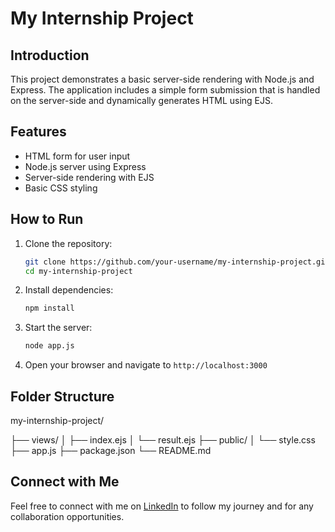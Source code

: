 # My Internship Project

## Introduction
This project demonstrates a basic server-side rendering with Node.js and Express. The application includes a simple form submission that is handled on the server-side and dynamically generates HTML using EJS.

## Features
- HTML form for user input
- Node.js server using Express
- Server-side rendering with EJS
- Basic CSS styling

## How to Run
1. Clone the repository:
    ```bash
    git clone https://github.com/your-username/my-internship-project.git
    cd my-internship-project
    ```

2. Install dependencies:
    ```bash
    npm install
    ```

3. Start the server:
    ```bash
    node app.js
    ```

4. Open your browser and navigate to `http://localhost:3000`

## Folder Structure

my-internship-project/
<p>├── views/
│ ├── index.ejs
│ └── result.ejs
├── public/
│ └── style.css
├── app.js
├── package.json
└── README.md</p>

## Connect with Me
Feel free to connect with me on [LinkedIn](https://www.linkedin.com/in/gaurav-vashistha-28639330a/) to follow my journey and for any collaboration opportunities.


